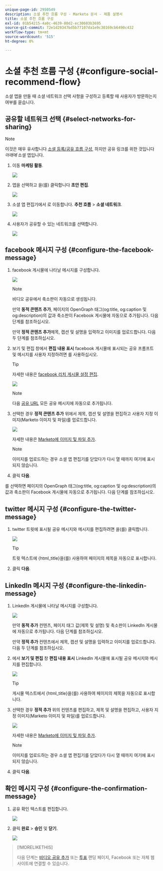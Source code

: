 ```yaml
---
unique-page-id: 2950549
description: 소셜 추천 흐름 구성 - Marketo 문서 - 제품 설명서
title: 소셜 추천 흐름 구성
exl-id: 01b54215-4a0c-4639-80d2-ec30603b3695
source-git-commit: 72e1d29347bd5b77107da1e9c30169cb6490c432
workflow-type: tm+mt
source-wordcount: '515'
ht-degree: 0%

---
```


# 소셜 추천 흐름 구성 {#configure-social-recommend-flow}

소셜 앱을 만들 때 소셜 네트워크 선택 사항을 구성하고 등록할 때 사용자가 방문하는지 여부를 묻습니다.

## 공유할 네트워크 선택 {#select-networks-for-sharing}

>[!NOTE]
>
>이것은 매우 유사합니다 [소셜 등록/공유 흐름 구성](/help/marketo/product-docs/demand-generation/social/configuring-social-actions/configure-social-sign-up-share-flow.md), 하지만 공유 링크를 위한 것입니다 _아래에_ 소셜 앱입니다.

1. 이동 **마케팅 활동**.

   ![](assets/login-marketing-activities-1.png)

1. 앱을 선택하고 을(를) 클릭합니다 **초안 편집**.

   ![](assets/image2014-9-22-11-3a51-3a6.png)

1. 소셜 앱 편집기에서 로 이동합니다. **추천 흐름** > **소셜 네트워크**.

   ![](assets/recommendedflow.png)

1. 사용자가 공유할 수 있는 네트워크를 선택합니다.

   ![](assets/socialnetworkschoose.png)

## facebook 메시지 구성 {#configure-the-facebook-message}

1. facebook 게시물에 나타날 메시지를 구성합니다.

   ![](assets/image2014-9-22-11-3a53-3a21.png)

   >[!NOTE]
   >
   >비디오 공유에서 축소판이 자동으로 생성됩니다.

   만약 **동적 콘텐츠 추가**, 페이지의 OpenGraph 태그(og:title, og:caption 및 og:description)의 값과 축소판이 Facebook 게시물에 자동으로 추가됩니다. 다음 단계를 참조하십시오.

   만약 **정적 콘텐츠 추가**&#x200B;제목, 캡션 및 설명을 입력하고 이미지를 업로드합니다. 다음 두 단계를 참조하십시오.

1. 보기 및 편집 창에서 **편집 내용 표시** facebook 게시물에 표시되는 공유 프롬프트 및 메시지를 사용자 지정하려면 를 사용하십시오.

   >[!TIP]
   >
   >자세한 내용은 [facebook 리치 게시물 설정 편집](/help/marketo/product-docs/demand-generation/facebook/edit-facebook-rich-post-settings.md).

   ![](assets/image2014-9-22-11-3a54-3a36.png)

   >[!NOTE]
   >
   >다음 [공유 URL](/help/marketo/product-docs/demand-generation/social/social-functions/choose-the-share-url-for-a-social-app.md) 모든 공유 메시지에 자동으로 추가됩니다.

1. 선택한 경우 **정적 콘텐츠 추가** 위에서 제목, 캡션 및 설명을 편집하고 사용자 지정 이미지(Marketo 이미지 및 파일)를 업로드합니다.

   ![](assets/image2014-9-22-11-3a55-3a14.png)

   자세한 내용은 [Marketo에 이미지 및 파일 추가](/help/marketo/product-docs/demand-generation/images-and-files/add-images-and-files-to-marketo.md).

   >[!NOTE]
   >
   >이미지를 업로드하는 경우 소셜 앱 편집기를 닫았다가 다시 열 때까지 여기에 표시되지 않습니다.

1. 클릭 **다음**.

를 선택하면 페이지의 OpenGraph 태그(og:title, og:caption 및 og:description)의 값과 축소판이 Facebook 게시물에 자동으로 추가됩니다. 다음 단계를 참조하십시오.

## twitter 메시지 구성 {#configure-the-twitter-message}

1. twitter 트윗에 표시될 공유 메시지와 메시지를 편집하려면 을(를) 클릭합니다.

   ![](assets/image2014-9-22-12-3a2-3a40.png)

   >[!TIP]
   >
   >트윗 텍스트에 {html_title}을(를) 사용하여 페이지의 제목을 자동으로 표시합니다.

1. 클릭 **다음**.

## LinkedIn 메시지 구성 {#configure-the-linkedin-message}

1. LinkedIn 게시물에 나타날 메시지를 구성합니다.

   ![](assets/image2014-9-22-12-3a3-3a21.png)

   만약 **동적 추가** 컨텐츠, 페이지 태그 값(제목 및 설명) 및 축소판이 LinkedIn 게시물에 자동으로 추가됩니다. 다음 단계를 참조하십시오.

   만약 **정적 추가** 컨텐츠에서 제목, 캡션 및 설명을 입력하고 이미지를 업로드합니다. 다음 두 단계를 참조하십시오.

1. 에서 **보기 및 편집** 창 **편집 내용 표시** LinkedIn 게시물에 표시될 공유 메시지와 메시지를 편집합니다.

   ![](assets/image2014-9-22-12-3a3-3a38.png)

   >[!TIP]
   >
   >게시물 텍스트에서 {html_title}을(를) 사용하여 페이지의 제목을 자동으로 표시합니다.

1. 선택한 경우 **정적 추가** 위의 컨텐츠를 편집하고, 제목 및 설명을 편집하고, 사용자 지정 이미지(Marketo 이미지 및 파일)를 업로드합니다.

   ![](assets/image2014-9-22-12-3a4-3a43.png)

   자세한 내용은 [Marketo에 이미지 및 파일 추가](/help/marketo/product-docs/demand-generation/images-and-files/add-images-and-files-to-marketo.md).

   >[!NOTE]
   >
   >이미지를 업로드하는 경우 소셜 앱 편집기를 닫았다가 다시 열 때까지 여기에 표시되지 않습니다.

1. 클릭 **다음**.

## 확인 메시지 구성 {#configure-the-confirmation-message}

1. 공유 확인 텍스트를 편집합니다.

   ![](assets/image2014-9-22-12-3a5-3a30.png)

1. 클릭 **완료** > **승인** 및 **닫기**.

   ![](assets/image2014-9-22-12-3a5-3a45.png)

>[!MORELIKETHIS]
>
>다음 단계는 [비디오 공유 추가](/help/marketo/product-docs/demand-generation/social/configuring-social-actions/customize-video-share-flow.md) 또는 [투표](/help/marketo/product-docs/demand-generation/social/creating-a-poll/create-a-poll.md) 랜딩 페이지, Facebook 또는 자체 웹 사이트에 연결할 수 있습니다.
